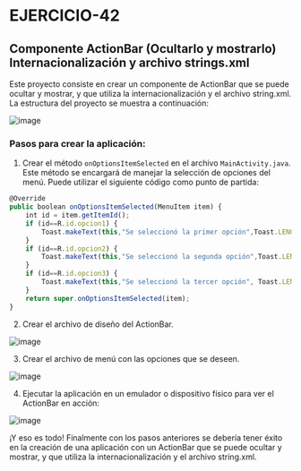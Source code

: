 # EJERCICIO-42

## Componente ActionBar (Ocultarlo y mostrarlo) Internacionalización y archivo strings.xml

Este proyecto consiste en crear un componente de ActionBar que se puede ocultar y mostrar, y que utiliza la internacionalización y el archivo string.xml. La estructura del proyecto se muestra a continuación:

![image](https://user-images.githubusercontent.com/74844624/221084195-497d9efb-af17-43f1-bcb9-3bd70218a7d2.png)

### Pasos para crear la aplicación:

1. Crear el método `onOptionsItemSelected` en el archivo `MainActivity.java`. Este método se encargará de manejar la selección de opciones del menú. Puede utilizar el siguiente código como punto de partida:

```js
@Override
public boolean onOptionsItemSelected(MenuItem item) {
    int id = item.getItemId();
    if (id==R.id.opcion1) {
        Toast.makeText(this,"Se seleccionó la primer opción",Toast.LENGTH_LONG).show();
    }
    if (id==R.id.opcion2) {
        Toast.makeText(this,"Se seleccionó la segunda opción",Toast.LENGTH_LONG).show();
    }
    if (id==R.id.opcion3) {
        Toast.makeText(this,"Se seleccionó la tercer opción", Toast.LENGTH_LONG).show();
    }
    return super.onOptionsItemSelected(item);
}
```

2. Crear el archivo de diseño del ActionBar.

![image](https://user-images.githubusercontent.com/74844624/221084924-afa89aa4-5d3d-4586-9267-1b94031089b8.png)

3. Crear el archivo de menú con las opciones que se deseen.

![image](https://user-images.githubusercontent.com/74844624/221085072-4923afa6-4808-4d63-bc10-b4e7de3d905a.png)

4. Ejecutar la aplicación en un emulador o dispositivo físico para ver el ActionBar en acción:

![image](https://user-images.githubusercontent.com/74844624/221083780-9c9faa2a-befe-4174-8d29-bc1539c1bd19.png)

¡Y eso es todo! Finalmente con los pasos anteriores se debería tener éxito en la creación de una aplicación con un ActionBar que se puede ocultar y mostrar, y que utiliza la internacionalización y el archivo string.xml.
